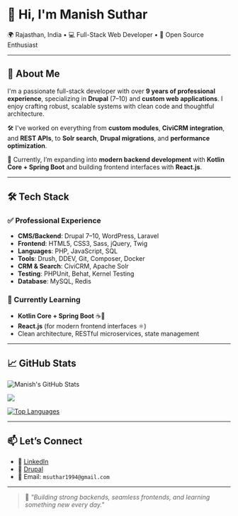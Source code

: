 # 👋 Hi, I'm Manish Suthar

🌍 Rajasthan, India • 💻 Full-Stack Web Developer • 🚀 Open Source Enthusiast

---

## 🧠 About Me

I'm a passionate full-stack developer with over **9 years of professional experience**, specializing in **Drupal** (7–10) and **custom web applications**. I enjoy crafting robust, scalable systems with clean code and thoughtful architecture.

🛠️ I've worked on everything from **custom modules**, **CiviCRM integration**, and **REST APIs**, to **Solr search**, **Drupal migrations**, and **performance optimization**.

🌱 Currently, I’m expanding into **modern backend development** with **Kotlin Core + Spring Boot** and building frontend interfaces with **React.js**.

---

## 🛠️ Tech Stack

### ✅ Professional Experience
- **CMS/Backend**: Drupal 7–10, WordPress, Laravel  
- **Frontend**: HTML5, CSS3, Sass, jQuery, Twig  
- **Languages**: PHP, JavaScript, SQL  
- **Tools**: Drush, DDEV, Git, Composer, Docker  
- **CRM & Search**: CiviCRM, Apache Solr  
- **Testing**: PHPUnit, Behat, Kernel Testing  
- **Database**: MySQL, Redis

### 🚀 Currently Learning
- **Kotlin Core + Spring Boot** ☕🧩  
- **React.js** (for modern frontend interfaces ⚛️)  
- Clean architecture, RESTful microservices, state management

---

## 📈 GitHub Stats

![Manish's GitHub Stats](https://github-readme-stats.vercel.app/api?username=manishsuthar&show_icons=true&theme=radical&hide=contribs&count_private=true)

<a href="http://www.github.com/msuthars"><img src="https://github-readme-streak-stats.herokuapp.com/?user=msuthars&stroke=ffffff&background=1c1917&ring=0891b2&fire=0891b2&currStreakNum=ffffff&currStreakLabel=0891b2&sideNums=ffffff&sideLabels=ffffff&dates=ffffff&hide_border=true" /></a>

<a href="https://github.com/msuthars" align="left"><img src="https://github-readme-stats.vercel.app/api/top-langs/?username=msuthars&langs_count=10&title_color=0891b2&text_color=ffffff&icon_color=0891b2&bg_color=1c1917&hide_border=true&locale=en&custom_title=Top%20%Languages" alt="Top Languages" /></a>

---

## 📫 Let’s Connect

- 🔗 [LinkedIn](https://www.linkedin.com/in/msuthars/)
- 🔗 [Drupal](https://www.drupal.org/u/msuthars/)
- 📧 Email: `msuthar1994@gmail.com`

---

> 💬 *"Building strong backends, seamless frontends, and learning something new every day."*
